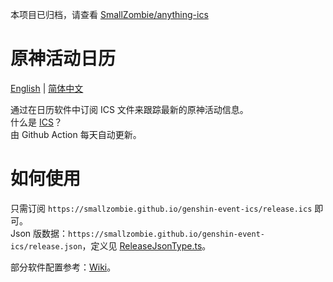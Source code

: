 本项目已归档，请查看 [SmallZombie/anything-ics](https://github.com/SmallZombie/anything-ics)


# 原神活动日历
[English](README.md) | [简体中文](README.zh-CN.md)

通过在日历软件中订阅 ICS 文件来跟踪最新的原神活动信息。\
什么是 [ICS](https://en.wikipedia.org/wiki/ICalendar)？\
由 Github Action 每天自动更新。


# 如何使用
只需订阅 `https://smallzombie.github.io/genshin-event-ics/release.ics` 即可。\
Json 版数据：`https://smallzombie.github.io/genshin-event-ics/release.json`，定义见 [ReleaseJsonType.ts](src/type/ReleaseJsonType.ts)。

部分软件配置参考：[Wiki](https://github.com/SmallZombie/genshin-birthday-ics/wiki)。
